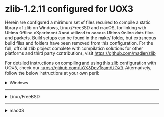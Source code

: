 # zlib-1.2.11 configured for UOX3

Herein are configured a minimum set of files required to compile a static library of zlib on Windows, Linux/FreeBSD and macOS, for linking with Ultima Offline eXperiment 3 and utilized to access Ultima Online data files and packets. Build setups can be found in the make/ folder, but extraneous build files and folders have been removed from this configuration. For the full, official zlib project complete with compilation solutions for other platforms and third party contributions, visit https://github.com/madler/zlib

For detailed instructions on compiling and using this zlib configuration with UOX3, check out https://github.com/UOX3DevTeam/UOX3. Alternatively, follow the below instructions at your own peril:

<details>
  <summary>Windows</summary>
  
  ### Visual Studio 2017/2022
  1. Open zlib.sln in the *make/[VS2017/VS2022]/* folder
  2. Choose *Release/Debug* build type from dropdown menu
  3. Go *Build -> Build zlib-static*
  
  ### CMake
  1. Open Developer Command Prompt for VS2017 or Developer Powershell for VS2022
  2. Traverse to the make/cmake folder, and enter the following commands:
  3. `mkdir build`
  4. `cd build`
  5. `cmake .. -DCMAKE_BUILD_TYPE=Release -G"NMake Makefiles"`
  6. `cmake --build . --config Release`
</details>

---

<details>
  <summary>Linux/FreeBSD</summary>
  
  ### CMake
  1. Open a new Terminal
  2. Traverse to the make/cmake folder, and enter the following commands:
  3. `mkdir build`
  4. `cd build`
  5. `cmake .. -DCMAKE_BUILD_TYPE=Release`
  6. `cmake --build . --config Release`
  
</details>

---

<details>
  <summary>macOS</summary>
  
  ### CMake
  1. Open a new Terminal
  2. Traverse to the make/cmake folder, and enter the following commands:
  3. `mkdir build`
  4. `cd build`
  5. `cmake .. -DCMAKE_BUILD_TYPE=Release -G"Unix Makefiles"`
  6. `cmake --build . --config Release`
  
</details>